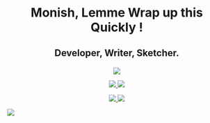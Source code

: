 # <p align="center"> Monish, Lemme Wrap up this Quickly ! </p>
##  <p align="center"> Developer, Writer, Sketcher. </p>


<p align="center">
  <a href="https://open.spotify.com">
    <img src="https://spotify-github-profile.vercel.app/api/view?uid=31nbe5jslopjjehbj3mb7vdpkjza&cover_image=true&theme=novatorem&show_offline=false&background_color=121212&interchange=false&bar_color=53b14f&bar_color_cover=false" />
  </a>
</p>


<p align="center">
<a align="center" href="https://www.linkedin.com/in/monishnule/">  <img src="https://img.shields.io/badge/LinkedIn-0077B5?style=for-the-badge&logo=linkedin&logoColor=white" /> </a>  <a href="https://www.instagram.com/er_mn8_500/"> <img src="https://img.shields.io/badge/Instagram-E4405F?style=for-the-badge&logo=instagram&logoColor=white"/></a> 

</p>
<p align="center"> <a align="center" href="https://monishnule.dev"> 
 <img src=https://img.shields.io/badge/website-000000?style=for-the-badge&logo=About.monish&logoColor=white /> 
 <img src="https://img.shields.io/badge/mac%20os-000000?style=for-the-badge&logo=apple&logoColor=white" />  
</a>
</p>



![](https://komarev.com/ghpvc/?username=your-github-imonish8)
